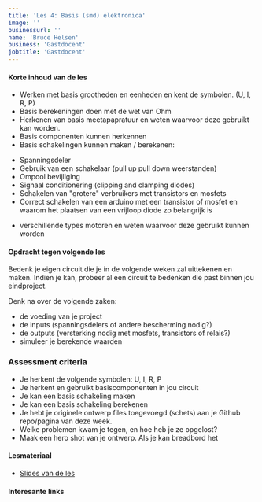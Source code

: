 ```yaml
---
title: 'Les 4: Basis (smd) elektronica'
image: ''
businessurl: ''
name: 'Bruce Helsen'
business: 'Gastdocent'
jobtitle: 'Gastdocent'
---
```

> 
#### Korte inhoud van de les
- Werken met basis grootheden en eenheden en kent de symbolen. (U, I, R, P)
- Basis berekeningen doen met de wet van Ohm
- Herkenen van basis meetapapratuur en weten waarvoor deze gebruikt kan worden.
- Basis componenten kunnen herkennen
- Basis schakelingen kunnen maken / berekenen:
* Spanningsdeler
* Gebruik van een schakelaar (pull up pull down weerstanden)
* Ompool bevijliging
* Signaal conditionering (clipping and clamping diodes)
* Schakelen van "grotere" verbruikers met transistors en mosfets
* Correct schakelen van een arduino met een transistor of mosfet en waarom het plaatsen van een vrijloop diode zo belangrijk is
- verschillende types motoren en weten waarvoor deze gebruikt kunnen worden

#### Opdracht tegen volgende les
Bedenk je eigen circuit die je in de volgende weken zal uittekenen en maken. Indien je kan, probeer al een circuit te bedenken die past binnen jou eindproject. 

Denk na over de volgende zaken:
- de voeding van je project
- de inputs (spanningsdelers of andere bescherming nodig?)
- de outputs (versterking nodig met mosfets, transistors of relais?)
- simuleer je berekende waarden

### Assessment criteria

- Je herkent de volgende symbolen: U, I, R, P
- Je herkent en gebruikt basiscomponenten in jou circuit
- Je kan een basis schakeling maken 
- Je kan een basis schakeling berekenen
- Je hebt je originele ontwerp files toegevoegd (schets) aan je Github repo/pagina van deze week. 
- Welke problemen kwam je tegen, en hoe heb je ze opgelost?
- Maak een hero shot van je ontwerp. Als je kan breadbord het

#### Lesmateriaal
- [Slides van de les](https://hackmd.io/GSsHR2v2RQ-07a9kgHaRDQ?both#Opdracht)


#### Interesante links 
